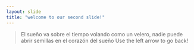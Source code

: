 ```yaml
---
layout: slide
title: "welcome to our second slide!"
---
```

> El sueño va sobre el tiempo volando como un velero, nadie puede abrir semillas en el corazón del sueño
Use the left arrow to go back!

